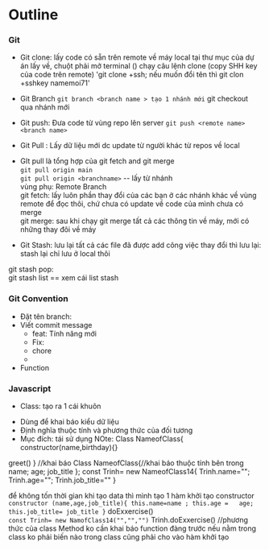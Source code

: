 # Outline
### Git
 * Git clone: lấy code có sẵn trên remote về máy local
 tại thư mục của dự án lấy về, chuột phải mở terminal ()
 chạy câu lệnh clone (copy SHH key của code trên remote)
 'git clone +ssh; nếu muốn đổi tên thì git clon +sshkey namemoi71'
 * Git Branch
 `git branch <branch name > tạo 1 nhánh mới`
 git checkout <branch name> qua nhánh mới

 * Git push: Đưa code từ vùng repo lên server
`git push <remote name><branch name>`
* Git Pull : Lấy dữ liệu mới dc update từ người khác từ repos về local
- GIt pull là tổng hợp của git fetch and git merge
<br> `git pull origin main`
<br> `git pull origin <branchname>` -- lấy từ nhánh
  <br>vùng phụ: Remote Branch
  <br>git fetch: lấy luôn phần thay đổi của các bạn ở các nhánh khác về vùng remote để đọc thôi, chứ chưa có update về code của mình chưa có merge
  <br>git merge: sau khi chạy git merge tất cả các thông tin về máy, mới có những thay đôi về máy
 * Git Stash: lưu lại tất cả các file đã được add công việc thay đổi thì lưu lại: stash lại chỉ lưu ở local thôi

 git stash pop:  
 git stash list == xem cái list stash
### Git Convention
* Đặt tên branch: 
* Viết commit message
    - feat: Tính năng mới
    - Fix: 
    - chore
    - 
* Function

### Javascript
* Class: tạo ra 1 cái khuôn 
- Dùng để khai báo kiểu dữ liệu
- Định nghĩa thuộc tính và phương thức của đối tương
- Mục đích: tái sử dụng
NOte: 
Class NameofClass{
constructor(name,birthday){}

greet()
}
//khai báo
Class NameofClass{//khai báo thuộc tính bên trong
    name;
    age;
    job_title
};
const Trinh= new NameofClass14{
    Trinh.name="";
    Trinh.age="";
    Trinh.job_title=""
}

để không tốn thời gian khi tạo data thì mình tạo 1 hàm khởi tạo constructor
`constructor (name,age,job_title){
    this.name=name ;
    this.age =   age;
    this.job_title= job_title
}`
 doExxercise()
<br>`const Trinh= new NamofClass14("","","")`
Trinh.doExxercise()
 //phương thức của class Method ko cần khai báo function đàng trước nếu nằm trong class
 ko phải biến nào trong class cũng phải cho vào hàm khởi tạo
